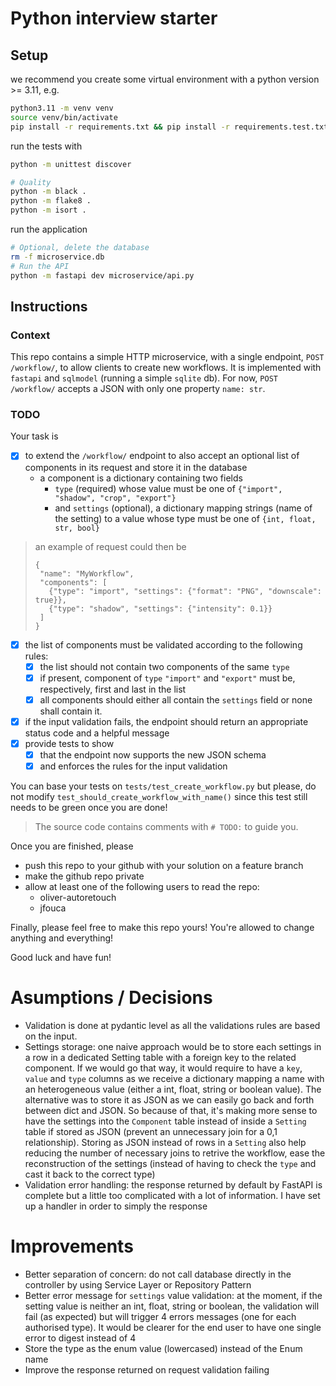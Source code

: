 # Python interview starter

## Setup

we recommend you create some virtual environment with a python version >= 3.11, e.g.
```bash
python3.11 -m venv venv
source venv/bin/activate
pip install -r requirements.txt && pip install -r requirements.test.txt
```

run the tests with

```bash
python -m unittest discover

# Quality
python -m black .
python -m flake8 .
python -m isort .
```


run the application

```bash
# Optional, delete the database
rm -f microservice.db
# Run the API
python -m fastapi dev microservice/api.py
```

## Instructions

### Context

This repo contains a simple HTTP microservice, with a single endpoint, `POST /workflow/`, to allow clients to create new workflows.
It is implemented with `fastapi` and `sqlmodel` (running a simple `sqlite` db).
For now, `POST /workflow/` accepts a JSON with only one property `name: str`.

### TODO

Your task is
- [x] to extend the `/workflow/` endpoint to also accept an optional list of components in its request and store it in the database
  - a component is a dictionary containing two fields 
    - `type` (required) whose value must be one of `{"import", "shadow", "crop", "export"}`
    - and `settings` (optional), a dictionary mapping strings (name of the setting) to a value whose type must be one of `{int, float, str, bool}`

>  an example of request could then be
> ```
> {
>  "name": "MyWorkflow",
>  "components": [
>    {"type": "import", "settings": {"format": "PNG", "downscale":  true}},
>    {"type": "shadow", "settings": {"intensity": 0.1}}
>  ]
> }

- [x] the list of components must be validated according to the following rules:
  - [x] the list should not contain two components of the same `type`
  - [x] if present, component of `type` `"import"` and `"export"` must be, respectively, first and last in the list
  - [x] all components should either all contain the `settings` field or none shall contain it.
- [x] if the input validation fails, the endpoint should return an appropriate status code and a helpful message
- [x] provide tests to show
  - [x] that the endpoint now supports the new JSON schema
  - [x] and enforces the rules for the input validation

You can base your tests on `tests/test_create_workflow.py` but please, do not modify `test_should_create_workflow_with_name()` since this test still needs to be green once you are done!

> The source code contains comments with `# TODO:` to guide you.

Once you are finished, please 
- push this repo to your github with your solution on a feature branch
- make the github repo private
- allow at least one of the following users to read the repo:
  - oliver-autoretouch
  - jfouca


Finally, please feel free to make this repo yours! You're allowed to change anything and everything!

Good luck and have fun!

# Asumptions / Decisions
- Validation is done at pydantic level as all the validations rules are based on the input.
- Settings storage: one naive approach would be to store each settings in a row in a dedicated Setting table with a foreign key to the related component. If we would go that way, it would require to have a `key`, `value` and `type` columns as we receive a dictionary mapping a name with an heterogeneous value (either a int, float, string or boolean value). The alternative was to store it as JSON as we can easily go back and forth between dict and JSON. So because of that, it's making more sense to have the settings into the `Component` table instead of inside a `Setting` table if stored as JSON (prevent an unnecessary join for a 0,1 relationship).
Storing as JSON instead of rows in a `Setting` also help reducing the number of necessary joins to retrive the workflow, ease the reconstruction of the settings (instead of having to check the `type` and cast it back to the correct type)
- Validation error handling: the response returned by default by FastAPI is complete but a little too complicated with a lot of information. I have set up a handler in order to simply the response


# Improvements
- Better separation of concern: do not call database directly in the controller by using Service Layer or Repository Pattern
- Better error message for `settings` value validation: at the moment, if the setting value is neither an int, float, string or boolean, the validation will fail (as expected) but will trigger 4 errors messages (one for each authorised type). It would be clearer for the end user to have one single error to digest instead of 4
- Store the type as the enum value (lowercased) instead of the Enum name
- Improve the response returned on request validation failing
